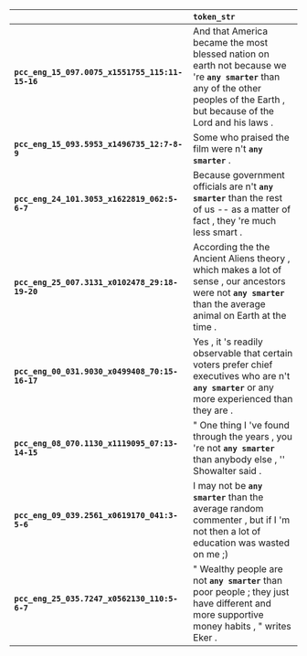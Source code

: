 |                                                 | `token_str`                                                                                                                                                                         |
|:------------------------------------------------|:------------------------------------------------------------------------------------------------------------------------------------------------------------------------------------|
| **`pcc_eng_15_097.0075_x1551755_115:11-15-16`** | And that America became the most blessed nation on earth not because we 're __``any smarter``__ than any of the other peoples of the Earth , but because of the Lord and his laws . |
| **`pcc_eng_15_093.5953_x1496735_12:7-8-9`**     | Some who praised the film were n't __``any smarter``__ .                                                                                                                            |
| **`pcc_eng_24_101.3053_x1622819_062:5-6-7`**    | Because government officials are n't __``any smarter``__ than the rest of us -- as a matter of fact , they 're much less smart .                                                    |
| **`pcc_eng_25_007.3131_x0102478_29:18-19-20`**  | According the the Ancient Aliens theory , which makes a lot of sense , our ancestors were not __``any smarter``__ than the average animal on Earth at the time .                    |
| **`pcc_eng_00_031.9030_x0499408_70:15-16-17`**  | Yes , it 's readily observable that certain voters prefer chief executives who are n't __``any smarter``__ or any more experienced than they are .                                  |
| **`pcc_eng_08_070.1130_x1119095_07:13-14-15`**  | " One thing I 've found through the years , you 're not __``any smarter``__ than anybody else , '' Showalter said .                                                                 |
| **`pcc_eng_09_039.2561_x0619170_041:3-5-6`**    | I may not be __``any smarter``__ than the average random commenter , but if I 'm not then a lot of education was wasted on me ;)                                                    |
| **`pcc_eng_25_035.7247_x0562130_110:5-6-7`**    | " Wealthy people are not __``any smarter``__ than poor people ; they just have different and more supportive money habits , " writes Eker .                                         |